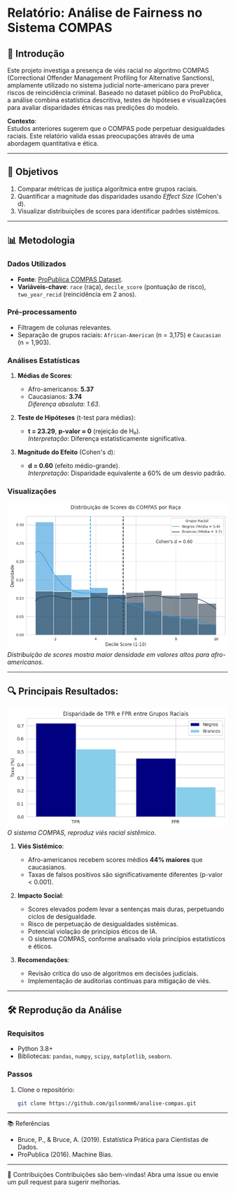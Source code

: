 # Relatório: Análise de Fairness no Sistema COMPAS

## 📌 Introdução
Este projeto investiga a presença de viés racial no algoritmo COMPAS (Correctional Offender Management Profiling for Alternative Sanctions), amplamente utilizado no sistema judicial norte-americano para prever riscos de reincidência criminal. Baseado no dataset público do ProPublica, a análise combina estatística descritiva, testes de hipóteses e visualizações para avaliar disparidades étnicas nas predições do modelo.

**Contexto**:  
Estudos anteriores sugerem que o COMPAS pode perpetuar desigualdades raciais. Este relatório valida essas preocupações através de uma abordagem quantitativa e ética.

---

## 🎯 Objetivos
1. Comparar métricas de justiça algorítmica entre grupos raciais.
2. Quantificar a magnitude das disparidades usando *Effect Size* (Cohen's d).
3. Visualizar distribuições de scores para identificar padrões sistêmicos.

---

## 📊 Metodologia

### Dados Utilizados
- **Fonte**: [ProPublica COMPAS Dataset](https://www.propublica.org/datastore/dataset/compas-recidivism-risk-score-data-and-analysis).
- **Variáveis-chave**: `race` (raça), `decile_score` (pontuação de risco), `two_year_recid` (reincidência em 2 anos).

### Pré-processamento
- Filtragem de colunas relevantes.
- Separação de grupos raciais: `African-American` (n = 3,175) e `Caucasian` (n = 1,903).

### Análises Estatísticas
1. **Médias de Scores**:
   - Afro-americanos: **5.37**  
   - Caucasianos: **3.74**  
   *Diferença absoluta: 1.63*.

2. **Teste de Hipóteses** (t-test para médias):
   - **t = 23.29**, **p-valor ≈ 0** (rejeição de H₀).  
   *Interpretação*: Diferença estatisticamente significativa.

3. **Magnitude do Efeito** (Cohen's d):
   - **d = 0.60** (efeito médio-grande).  
   *Interpretação*: Disparidade equivalente a 60% de um desvio padrão.

### Visualizações

![Distribuição de Scores por Raça](Distribuição.png)  
  *Distribuição de scores mostra maior densidade em valores altos para afro-americanos*.

---

## 🔍 Principais Resultados:
![Disparidade de TPR e FPR](Disparidade_de_TPR_e_FPR.png)  
*O sistema COMPAS, reproduz viés racial sistêmico*.


1. **Viés Sistêmico**:  
   - Afro-americanos recebem scores médios **44% maiores** que caucasianos.
   - Taxas de falsos positivos são significativamente diferentes (p-valor < 0.001).

2. **Impacto Social**:  
   - Scores elevados podem levar a sentenças mais duras, perpetuando ciclos de desigualdade.
   - Risco de perpetuação de desigualdades sistêmicas.
   - Potencial violação de princípios éticos de IA.
   - O sistema COMPAS, conforme analisado viola princípios estatísticos e éticos.

3. **Recomendações**:  
   - Revisão crítica do uso de algoritmos em decisões judiciais.
   - Implementação de auditorias contínuas para mitigação de viés.

---

## 🛠️ Reprodução da Análise

### Requisitos
- Python 3.8+
- Bibliotecas: `pandas`, `numpy`, `scipy`, `matplotlib`, `seaborn`.

### Passos
1. Clone o repositório:
   ```bash
   git clone https://github.com/gilsonmm6/analise-compas.git
---
   📚 Referências
  - Bruce, P., & Bruce, A. (2019). Estatística Prática para Cientistas de Dados.
  - ProPublica (2016). Machine Bias.
---
👥 Contribuições
Contribuições são bem-vindas! Abra uma issue ou envie um pull request para sugerir melhorias.
